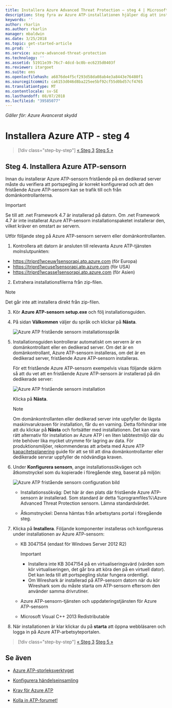 ```yaml
---
title: Installera Azure Advanced Threat Protection – steg 4 | Microsoft Docs
description: Steg fyra av Azure ATP-installationen hjälper dig att installera den fristående Azure ATP-sensorn.
keywords: ''
author: rkarlin
ms.author: rkarlin
manager: mbaldwin
ms.date: 3/25/2018
ms.topic: get-started-article
ms.prod: ''
ms.service: azure-advanced-threat-protection
ms.technology: ''
ms.assetid: 51911e39-76c7-4dcd-bc0b-ec6235d0403f
ms.reviewer: itargoet
ms.suite: ems
ms.openlocfilehash: a6876de4f5cf293d58da08ab4e3a8443e76480f1
ms.sourcegitcommit: ca6153d046d8ba225ee5bf92cf55d0bd57cf4765
ms.translationtype: MT
ms.contentlocale: sv-SE
ms.lasthandoff: 08/07/2018
ms.locfileid: "39585077"
---
```

*Gäller för: Azure Avancerat skydd*



# <a name="install-azure-atp---step-4"></a>Installera Azure ATP - steg 4

>[!div class="step-by-step"]
[« Steg 3](install-atp-step3.md)
[Steg 5 »](install-atp-step5.md)

## <a name="step-4-install-the-azure-atp-sensor"></a>Steg 4. Installera Azure ATP-sensorn

Innan du installerar Azure ATP-sensorn fristående på en dedikerad server måste du verifiera att portspegling är korrekt konfigurerad och att den fristående Azure ATP-sensorn kan se trafik till och från domänkontrollanterna. 


> [!IMPORTANT]
>Se till att .net Framework 4.7 är installerad på datorn. Om .net Framework 4.7 är inte installerat Azure ATP-sensorn installationspaketet installerar den, vilket kräver en omstart av servern.

Utför följande steg på Azure ATP-sensorn servern eller domänkontrollanten.

1. Kontrollera att datorn är ansluten till relevanta Azure ATP-tjänsten molnslutpunkten:
  - https://triprd1wceuw1sensorapi.atp.azure.com (för Europa)  
  - https://triprd1wcuse1sensorapi.atp.azure.com (för USA)
  - https://triprd1wcasse1sensorapi.atp.azure.com (för Asien)

2. Extrahera installationsfilerna från zip-filen. 
> [!NOTE] 
> Det går inte att installera direkt från zip-filen.

3.  Kör **Azure ATP-sensorn setup.exe** och följ installationsguiden.

4.  På sidan **Välkommen** väljer du språk och klickar på **Nästa**.

     ![Azure ATP fristående sensorn installationsspråk](media/sensor-install-language.png)


5.  Installationsguiden kontrollerar automatiskt om servern är en domänkontrollant eller en dedikerad server. Om det är en domänkontrollant, Azure ATP-sensorn installeras, om det är en dedikerad server, fristående Azure ATP-sensorn installeras. 
    
    För ett fristående Azure ATP-sensorn exempelvis visas följande skärm så att du vet att en fristående Azure ATP-sensorn är installerad på din dedikerade server:
    
    ![Azure ATP fristående sensorn installation](media/sensor-install-deployment-type.png)

    Klicka på **Nästa**.

    > [!NOTE] 
    > Om domänkontrollanten eller dedikerad server inte uppfyller de lägsta maskinvarukraven för installation, får du en varning. Detta förhindrar inte att du klickar på **Nästa** och fortsätter med installationen. Det kan vara rätt alternativ för installation av Azure ATP i en liten labbtestmiljö där du inte behöver lika mycket utrymme för lagring av data. För produktionsmiljöer, rekommenderas att arbeta med Azure ATP [kapacitetsplanering](atp-capacity-planning.md) guide för att se till att dina domänkontrollanter eller dedikerade servrar uppfyller de nödvändiga kraven.

6.  Under **Konfigurera sensorn**, ange installationssökvägen och åtkomstnyckel som du kopierade i föregående steg, baserat på miljön:

    ![Azure ATP fristående sensorn configuration bild](media/sensor-install-config.png)

      - Installationssökväg: Det här är den plats där fristående Azure ATP-sensorn är installerad. Som standard är detta %programfiles%\Azure Advanced Threat Protection sensorn. Lämna standardvärdet.

      - Åtkomstnyckel: Denna hämtas från arbetsytans portal i föregående steg.
    
7. Klicka på **Installera**. Följande komponenter installeras och konfigureras under installationen av Azure ATP-sensorn:

    -   KB 3047154 (endast för Windows Server 2012 R2)

        > [!IMPORTANT]
        > -   Installera inte KB 3047154 på en virtualiseringsvärd (värden som kör virtualiseringen, det går bra att köra den på en virtuell dator). Det kan leda till att portspegling slutar fungera ordentligt. 
        > -   Om Wireshark är installerad på ATP-sensorn datorn när du kör Wireshark som du måste starta om ATP-sensorn eftersom den använder samma drivrutiner.

    -   Azure ATP-sensorn-tjänsten och uppdateringstjänsten för Azure ATP-sensorn
    -   Microsoft Visual C++ 2013 Redistributable

8.  När installationen är klar klickar du på **starta** att öppna webbläsaren och logga in på Azure ATP-arbetsyteportalen.


>[!div class="step-by-step"]
[« Steg 3](install-atp-step3.md)
[Steg 5 »](install-atp-step5.md)


## <a name="see-also"></a>Se även

- [Azure ATP-storleksverktyget](http://aka.ms/aatpsizingtool)

- [Konfigurera händelseinsamling](configure-event-collection.md)

- [Krav för Azure ATP](atp-prerequisites.md)

- [Kolla in ATP-forumet!](https://aka.ms/azureatpcommunity)

